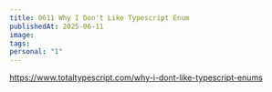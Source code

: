 ```yaml
---
title: 0611 Why I Don't Like Typescript Enum
publishedAt: 2025-06-11
image: 
tags: 
personal: "1"
---
```

https://www.totaltypescript.com/why-i-dont-like-typescript-enums